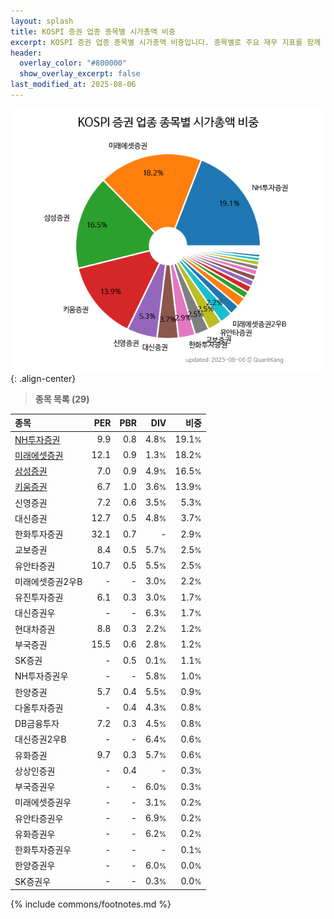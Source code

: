 ```yaml
---
layout: splash
title: KOSPI 증권 업종 종목별 시가총액 비중
excerpt: KOSPI 증권 업종 종목별 시가총액 비중입니다. 종목별로 주요 재무 지표를 함께 표시합니다.
header:
  overlay_color: "#800000"
  show_overlay_excerpt: false
last_modified_at: 2025-08-06
---
```



![KOSPI 증권 업종 종목별 시가총액 비중](/stats/sector/images/kospi_업종_증권_종목.png){: .align-center}


> **종목 목록 (29)**<a id="list"></a>

| **종목** | **PER** | **PBR** | **DIV** | **비중** |
| :------- | ------: | ------: | ------: | -------: |
| [NH투자증권](/005940/) | 9.9 | 0.8 | 4.8<small>%</small> | 19.1<small>%</small> |
| [미래에셋증권](/006800/) | 12.1 | 0.9 | 1.3<small>%</small> | 18.2<small>%</small> |
| [삼성증권](/016360/) | 7.0 | 0.9 | 4.9<small>%</small> | 16.5<small>%</small> |
| [키움증권](/039490/) | 6.7 | 1.0 | 3.6<small>%</small> | 13.9<small>%</small> |
| 신영증권 | 7.2 | 0.6 | 3.5<small>%</small> | 5.3<small>%</small> |
| 대신증권 | 12.7 | 0.5 | 4.8<small>%</small> | 3.7<small>%</small> |
| 한화투자증권 | 32.1 | 0.7 | - | 2.9<small>%</small> |
| 교보증권 | 8.4 | 0.5 | 5.7<small>%</small> | 2.5<small>%</small> |
| 유안타증권 | 10.7 | 0.5 | 5.5<small>%</small> | 2.5<small>%</small> |
| 미래에셋증권2우B | - | - | 3.0<small>%</small> | 2.2<small>%</small> |
| 유진투자증권 | 6.1 | 0.3 | 3.0<small>%</small> | 1.7<small>%</small> |
| 대신증권우 | - | - | 6.3<small>%</small> | 1.7<small>%</small> |
| 현대차증권 | 8.8 | 0.3 | 2.2<small>%</small> | 1.2<small>%</small> |
| 부국증권 | 15.5 | 0.6 | 2.8<small>%</small> | 1.2<small>%</small> |
| SK증권 | - | 0.5 | 0.1<small>%</small> | 1.1<small>%</small> |
| NH투자증권우 | - | - | 5.8<small>%</small> | 1.0<small>%</small> |
| 한양증권 | 5.7 | 0.4 | 5.5<small>%</small> | 0.9<small>%</small> |
| 다올투자증권 | - | 0.4 | 4.3<small>%</small> | 0.8<small>%</small> |
| DB금융투자 | 7.2 | 0.3 | 4.5<small>%</small> | 0.8<small>%</small> |
| 대신증권2우B | - | - | 6.4<small>%</small> | 0.6<small>%</small> |
| 유화증권 | 9.7 | 0.3 | 5.7<small>%</small> | 0.6<small>%</small> |
| 상상인증권 | - | 0.4 | - | 0.3<small>%</small> |
| 부국증권우 | - | - | 6.0<small>%</small> | 0.3<small>%</small> |
| 미래에셋증권우 | - | - | 3.1<small>%</small> | 0.2<small>%</small> |
| 유안타증권우 | - | - | 6.9<small>%</small> | 0.2<small>%</small> |
| 유화증권우 | - | - | 6.2<small>%</small> | 0.2<small>%</small> |
| 한화투자증권우 | - | - | - | 0.1<small>%</small> |
| 한양증권우 | - | - | 6.0<small>%</small> | 0.0<small>%</small> |
| SK증권우 | - | - | 0.3<small>%</small> | 0.0<small>%</small> |

{% include commons/footnotes.md %}